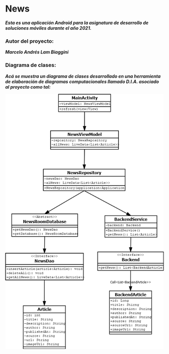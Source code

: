 # News

**_Esta es una aplicación Android para la asignatura de desarrollo de soluciones móviles durante el año 2021._**

### Autor del proyecto:

**_Marcelo Andrés Lam Biaggini_**

### Diagrama de clases:

**_Acá se muestra un diagrama de clases desarrollado en una herramienta de elaboración de diagramas computacionales llamado D.I.A. asociado al proyecto como tal:_**

![Diagrama de clases](/DiagramaNewsAndroid.png)
